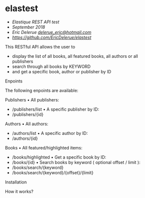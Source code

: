 # elastest

- *Elastique REST API test*
- *September 2018*
- *Eric Delerue delerue_eric@hotmail.com*
- *https://github.com/EricDelerue/elastest*


This RESTful API allows the user to 

- display the list of all books, all featured books, all authors or all publishers
- search through all books by KEYWORD
- and get a specific book, author or publisher by ID

Enpoints

The following enpoints are available:

Publishers
• All publishers:
- /publishers/list
• A specific publisher by ID:
- /publishers/{id}
	
Authors
• All authors:
- /authors/list
• A specific author by ID:
- /authors/{id}

Books
• All featured/highlighted items:
- /books/highlighted
• Get a specific book by ID:
- /books/{id}
• Search books by keyword ( optional offset / limit ):
- /books/search/{keyword}
- /books/search/{keyword}/{offset}/{limit}
	
	
Installation





How it works?	
	